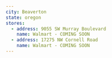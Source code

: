 ```yaml
---
city: Beaverton
state: oregon
stores:
  - address: 9055 SW Murray Boulevard
    name: Walmart - COMING SOON
  - address: 17275 NW Cornell Road
    name: Walmart - COMING SOON
---
```

